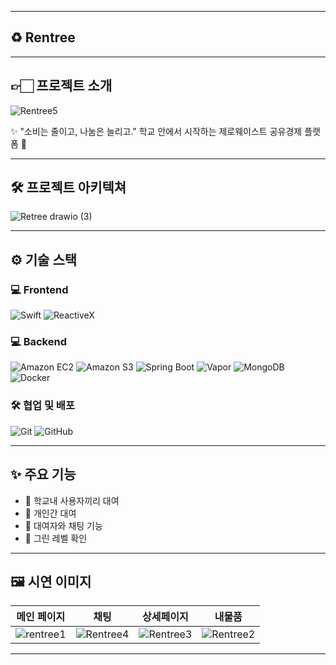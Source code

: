 
---
## ♻️ Rentree

---
## 👉🏻 프로젝트 소개

![Rentree5](https://github.com/user-attachments/assets/254c418f-59a1-47ca-8814-fdf2323320df) 

✨ "소비는 줄이고, 나눔은 늘리고." 학교 안에서 시작하는 제로웨이스트 공유경제 플랫폼 🥳

---
## 🛠 프로젝트 아키텍쳐
![Retree drawio (3)](https://github.com/user-attachments/assets/cc84446a-c1fa-4875-ae1e-41f11a15925b)

---

## ⚙️ 기술 스택

### 💻 Frontend
![Swift](https://img.shields.io/badge/Swift-FA7343?style=for-the-badge&logo=swift&logoColor=white)
![ReactiveX](https://img.shields.io/badge/ReactiveX-B7178C?style=for-the-badge&logo=reactivex&logoColor=white)
  
### 💻 Backend
![Amazon EC2](https://img.shields.io/badge/Amazon_EC2-FF9900?style=for-the-badge&logo=amazonec2&logoColor=white)
![Amazon S3](https://img.shields.io/badge/Amazon_S3-569A31?style=for-the-badge&logo=amazonaws&logoColor=white)
![Spring Boot](https://img.shields.io/badge/Spring_Boot-6DB33F?style=for-the-badge&logo=springboot&logoColor=white)
![Vapor](https://img.shields.io/badge/Vapor-0D0D0D?style=for-the-badge&logo=vapor&logoColor=white)
![MongoDB](https://img.shields.io/badge/MongoDB-47A248?style=for-the-badge&logo=mongodb&logoColor=white)
![Docker](https://img.shields.io/badge/Docker-2496ED?style=for-the-badge&logo=docker&logoColor=white)

### 🛠️ 협업 및 배포
![Git](https://img.shields.io/badge/Git-F05032?style=for-the-badge&logo=git&logoColor=white)
![GitHub](https://img.shields.io/badge/GitHub-181717?style=for-the-badge&logo=github&logoColor=white)

---

## ✨ 주요 기능

- 🏫 학교내 사용자끼리 대여
- 🤝 개인간 대여
- 💬 대여자와 채팅 기능
- 🌳 그린 레벨 확인

---

## 🖼️ 시연 이미지

| 메인 페이지 | 채팅 | 상세페이지 | 내물품 |
|-------------|--------| ----- | -----------|
|  ![rentree1](https://github.com/user-attachments/assets/f5d40cd3-1dd9-421b-a5c6-8be76293b87d) | ![Rentree4](https://github.com/user-attachments/assets/750baa75-83e0-478d-9bf8-2af61de229e2) | ![Rentree3](https://github.com/user-attachments/assets/77f37b9f-92fa-4266-8a00-2b2535b55342) | ![Rentree2](https://github.com/user-attachments/assets/6c5cb17a-da6a-48c1-a0d3-d54c839ce909) |


---

